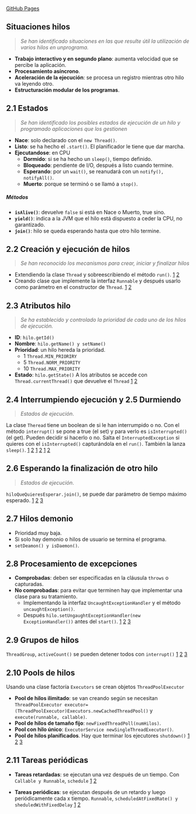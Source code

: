[GitHub Pages](https://pages.github.com/)

## Situaciones hilos

> *Se han identificado situaciones en las que resulte útil la utilización de varios hilos en unprograma.*

- **Trabajo interactivo y en segundo plano**: aumenta velocidad que se percibe la aplicación.
- **Procesamiento asíncrono**.
- **Aceleración de la ejecución**: se procesa un registro mientras otro hilo va leyendo otro.
- **Estructuración modular de los programas**.


## 2.1 Estados

> *Se han identificado los posibles estados de ejecución de un hilo y programado aplicaciones que los gestionen*

- **Nace**: solo declarado con el `new Thread()`.
- **Listo**: se ha hecho el `.start()`. El planificador le tiene que dar marcha.
- **Ejecutandose**: en CPU
    - **Dormido**: si se ha hecho un `sleep()`, tiempo definido.
    - **Bloqueado**: pendiente de I/O, después a listo cuando termine.
    - **Esperando**: por un `wait()`, se reanudará con un `notify(), notifyAll()`.
    - **Muerto**: porque se terminó o se llamó a `stop()`.
##### Métodos
- **`isAlive()`**: devuelve `false` si está en Nace o Muerto, true sino.
- **`yield()`**: indica a la JVM que el hilo está dispuesto a ceder la CPU, no garantizado.
- **`join()`**: hilo se queda esperando hasta que otro hilo termine.

## 2.2 Creación y ejecución de hilos
> *Se han reconocido los mecanismos para crear, iniciar y finalizar hilos*
- Extendiendo la clase `Thread` y sobreescribiendo el método `run()`. [1](https://github.com/AlberHanibal/Procesos/blob/master/Tema%203/Ejercicios/E-PSP-T3-2.4-A/src/com/packtpub/java7/concurrency/chapter1/recipe3/task/PrimeGenerator.java) [2](https://github.com/AlberHanibal/Procesos/blob/master/Tema%203/Ejercicios/E-PSP-T3-2.4-A/src/com/packtpub/java7/concurrency/chapter1/recipe3/core/Main.java)
- Creando clase que implemente la interfaz `Runnable` y después usarlo como parámetro en el constructor de `Thread`. [1](https://github.com/AlberHanibal/Procesos/blob/master/Tema%203/Ejercicios/E-PSP-T3-2.2/src/com/packtpub/java7/concurrency/chapter1/recipe1/core/Main.java) [2](https://github.com/AlberHanibal/Procesos/blob/master/Tema%203/Ejercicios/E-PSP-T3-2.2/src/com/packtpub/java7/concurrency/chapter1/recipe1/task/Calculator.java)

## 2.3 Atributos hilo
> *Se ha establecido y controlado la prioridad de cada uno de los hilos de ejecución.*
- **ID**: `hilo.getId()`
- **Nombre**: `hilo.getName() y setName()`
- **Prioridad**: un hilo hereda la prioridad.
    - 1 `Thread.MIN_PRIORIRY`
    - 5 `Thread.NORM_PRIORITY`
    - 10 `Thread.MAX_PRIORITY`
- **Estado**: `hilo.getState()`
A los atributos se accede con `Thread.currentThread()` que devuelve el `Thread`
[1](https://github.com/AlberHanibal/Procesos/blob/master/Tema%203/Ejercicios/E-PSP-T3-2.3/src/com/packtpub/java7/concurrency/chapter1/recipe2/core/Main.java) [2](https://github.com/AlberHanibal/Procesos/blob/master/Tema%203/Ejercicios/E-PSP-T3-2.3/src/com/packtpub/java7/concurrency/chapter1/recipe2/task/Calculator.java)

## 2.4 Interrumpiendo ejecución y 2.5 Durmiendo
> *Estados de ejecución*. 

La clase `Theread` tiene un boolean de si le han interrumpido o no. Con el método `interrupt()` se pone a true (el set) y para verlo es `isInterrupted()` (el get). Pueden decidir si hacerlo o no.
Salta el `InterruptedException` si quieres con el `isInterrupted()` capturándola en el `run()`. También la lanza `sleep()`.
[1](https://github.com/AlberHanibal/Procesos/blob/master/Tema%203/Ejercicios/E-PSP-T3-2.4-A/src/com/packtpub/java7/concurrency/chapter1/recipe3/task/PrimeGenerator.java) [2](https://github.com/AlberHanibal/Procesos/blob/master/Tema%203/Ejercicios/E-PSP-T3-2.4-A/src/com/packtpub/java7/concurrency/chapter1/recipe3/core/Main.java)
[1](https://github.com/AlberHanibal/Procesos/blob/master/Tema%203/Ejercicios/E-PSP-T3-2.4-B/src/com/packtpub/java7/concurrency/chapter1/recipe4/task/FileSearch.java) [2](https://github.com/AlberHanibal/Procesos/blob/master/Tema%203/Ejercicios/E-PSP-T3-2.4-B/src/com/packtpub/java7/concurrency/chapter1/recipe4/core/Main.java)
[1](https://github.com/AlberHanibal/Procesos/blob/master/Tema%203/Ejercicios/E-PSP-T3-2.5/src/com/packtpub/java7/concurrency/chapter1/recipe5/task/FileClock.java) [2](https://github.com/AlberHanibal/Procesos/blob/master/Tema%203/Ejercicios/E-PSP-T3-2.5/src/com/packtpub/java7/concurrency/chapter1/recipe5/core/Main.java)

## 2.6 Esperando la finalización de otro hilo
> *Estados de ejecución*. 

`hiloQueQuieresEsperar.join()`, se puede dar parámetro de tiempo máximo esperado.
[1](https://github.com/AlberHanibal/Procesos/blob/master/Tema%203/Ejercicios/E-PSP-T3-2.6/src/com/packtpub/java7/concurrency/chapter1/recipe6/core/Main.java) [2](https://github.com/AlberHanibal/Procesos/blob/master/Tema%203/Ejercicios/E-PSP-T3-2.6/src/com/packtpub/java7/concurrency/chapter1/recipe6/task/NetworkConnectionsLoader.java) [3](https://github.com/AlberHanibal/Procesos/blob/master/Tema%203/Ejercicios/E-PSP-T3-2.6/src/com/packtpub/java7/concurrency/chapter1/recipe6/task/DataSourcesLoader.java) 

## 2.7 Hilos demonio
- Prioridad muy baja.
- Si solo hay demonio o hilos de usuario se termina el programa.
- `setDeamon() y isDaemon()`.


## 2.8 Procesamiento de excepciones

- **Comprobadas**: deben ser especificadas en la cláusula `throws` o capturadas.
- **No comprobadas**: para evitar que terminen hay que implementar una clase para su tratamiento.
    - Implementando la interfaz `UncaughtExceptionHandler` y el método `uncaughtException()`.
    - Después `hilo.setUngaughtExceptionHandler(new ExceptionHandler())` antes del `start()`.
[1](https://github.com/AlberHanibal/Procesos/blob/master/Tema%203/Ejercicios/E-PSP-T3-2.8/src/com/packtpub/java7/concurrency/chapter1/recipe8/core/Main.java) [2](https://github.com/AlberHanibal/Procesos/blob/master/Tema%203/Ejercicios/E-PSP-T3-2.8/src/com/packtpub/java7/concurrency/chapter1/recipe8/handler/ExceptionHandler.java) [3](https://github.com/AlberHanibal/Procesos/blob/master/Tema%203/Ejercicios/E-PSP-T3-2.8/src/com/packtpub/java7/concurrency/chapter1/recipe8/task/Task.java) 

## 2.9 Grupos de hilos
`ThreadGroup`, `activeCount()` se pueden detener todos con `interrupt()`
[1](https://github.com/AlberHanibal/Procesos/blob/master/Tema%203/Ejercicios/E-PSP-T3-2.9/src/com/packtpub/java7/concurrency/chapter1/recipe10/core/Main.java) [2](https://github.com/AlberHanibal/Procesos/blob/master/Tema%203/Ejercicios/E-PSP-T3-2.9/src/com/packtpub/java7/concurrency/chapter1/recipe10/task/Result.java) [3](https://github.com/AlberHanibal/Procesos/blob/master/Tema%203/Ejercicios/E-PSP-T3-2.9/src/com/packtpub/java7/concurrency/chapter1/recipe10/task/SearchTask.java) 

## 2.10 Pools de hilos

Usando una clase factoría `Executors` se crean objetos `ThreadPoolExecutor`

- **Pool de hilos ilimitado**: se van creando según se necesitan `ThreadPoolExecutor executor=(ThreadPoolExecutor)Executors.newCachedThreadPool()` y `execute(runnable, callable)`.
- **Pool de hilos de tamaño fijo**: `newFixedThreadPoll(numHilos)`.
- **Pool con hilo único**: `ExecutorService	newSingleThreadExecutor()`.
- **Pool de hilos planificados**.
Hay que terminar los ejecutores `shutdown()`
[1](https://github.com/AlberHanibal/Procesos/blob/master/Tema%203/Ejercicios/E-PSP-T3-2.10/src/com/packtpub/java7/concurrency/chapter4/recipe1/core/Main.java) [2](https://github.com/AlberHanibal/Procesos/blob/master/Tema%203/Ejercicios/E-PSP-T3-2.10/src/com/packtpub/java7/concurrency/chapter4/recipe1/task/Server.java) [3](https://github.com/AlberHanibal/Procesos/blob/master/Tema%203/Ejercicios/E-PSP-T3-2.10/src/com/packtpub/java7/concurrency/chapter4/recipe1/task/Task.java) 

## 2.11 Tareas periódicas

- **Tareas retardadas**: se ejecutan una vez después de un tiempo. Con `Callable y Runnable`, `schedule`
[1](https://github.com/AlberHanibal/Procesos/blob/master/Tema%203/Ejercicios/E-PSP-T3-2.11-A/src/com/packtpub/java7/concurrency/chapter4/recipe7/core/Main.java) [2](https://github.com/AlberHanibal/Procesos/blob/master/Tema%203/Ejercicios/E-PSP-T3-2.11-A/src/com/packtpub/java7/concurrency/chapter4/recipe7/task/Task.java)

- **Tareas periódicas**: se ejecutan después de un retardo y luego periódicamente cada x tiempo. `Runnable`, `scheduledAtFixedRate() y sheduledWithFixedDelay`
[1](https://github.com/AlberHanibal/Procesos/blob/master/Tema%203/Ejercicios/E-PSP-T3-2.11-B/src/com/packtpub/java7/concurrency/chapter4/recipe8/core/Main.java) [2](https://github.com/AlberHanibal/Procesos/blob/master/Tema%203/Ejercicios/E-PSP-T3-2.11-B/src/com/packtpub/java7/concurrency/chapter4/recipe8/task/Task.java)